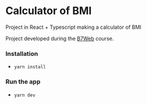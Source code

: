 # Calculator of BMI

Project in React + Typescript making a calculator of BMI

Project developed during the [B7Web](https://www.b7web.com.br) course.

### Installation

- `yarn install`

### Run the app

- `yarn dev`
